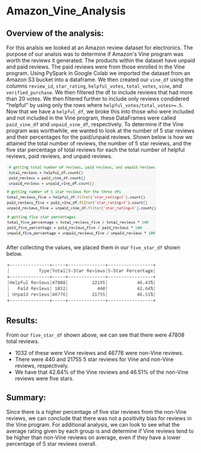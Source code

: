 # Amazon_Vine_Analysis

## Overview of the analysis: 
For this analsis we looked at an Amazon review dataset for electronics. The purpose of our analsis was to determine if Amazon's Vine program was worth the reviews it generated. The products within the dataset have unpaid and paid reviews. The paid reviews were from those enrolled in the Vine program. Using PySpark in Google Colab we imported the dataset from an Amazon S3 bucket into a dataframe. We then created our `vine_df` using the columns `review_id`, `star_rating`, `helpful_votes`, `total_votes`, `vine`, and `verified_purchase`. We then filtered the df to include reviews that had more than 20 votes. We then filtered further to include only reviews condidered "helpful" by using only the rows where `helpful_votes/total_votes>=.5`. Now that we have a `helpful_df`, we broke this into those who were included and not included in the Vine program, these DataFrames were called `paid_vine_df` and `unpaid_vine_df`, respectively. To determine if the Vine program was worthwhile, we wanted to look at the number of 5 star reviews and their percentages for the paid/unpaid reviews. Shown below is how we attained the total number of reviews, the number of 5 star reviews, and the five star percentage of total reviews for each the total number of helpful reviews, paid reviews, and unpaid reviews. 

<img width="400" alt="totalNumber" src="Images\totalReviews.png">
<img width="400" alt="total5Stars" src="Images\5StarReviews.png">
<img width="400" alt="fiveStarPercentages" src="Images\fiveStarPercentages.png">

After collecting the values, we placed them in our `five_star_df` shown below.

<img width="400" alt="fiveStarDF" src="Images\fiveStarDF.png">

## Results: 

From our `five_star_df` shown above, we can see that there were 47808 total reviews. 
- 1032 of these were Vine reviews and 46776 were non-Vine reviews. 
- There were 440 and 21755 5 star reviews for Vine and non-Vine reviews, respectively. 
- We have that 42.64% of the Vine reviews and 46.51% of the non-Vine reviews were five stars.

## Summary:

Since there is a higher percentage of five star reviews from the non-Vine reviews, we can conclude that there was not a positivity bias for reviews in the Vine program. For additional analysis, we can look to see what the average rating given by each group is and determine if Vine reviews tend to be higher than non-Vine reviews on average, even if they have a lower percentage of 5 star reviews overall.